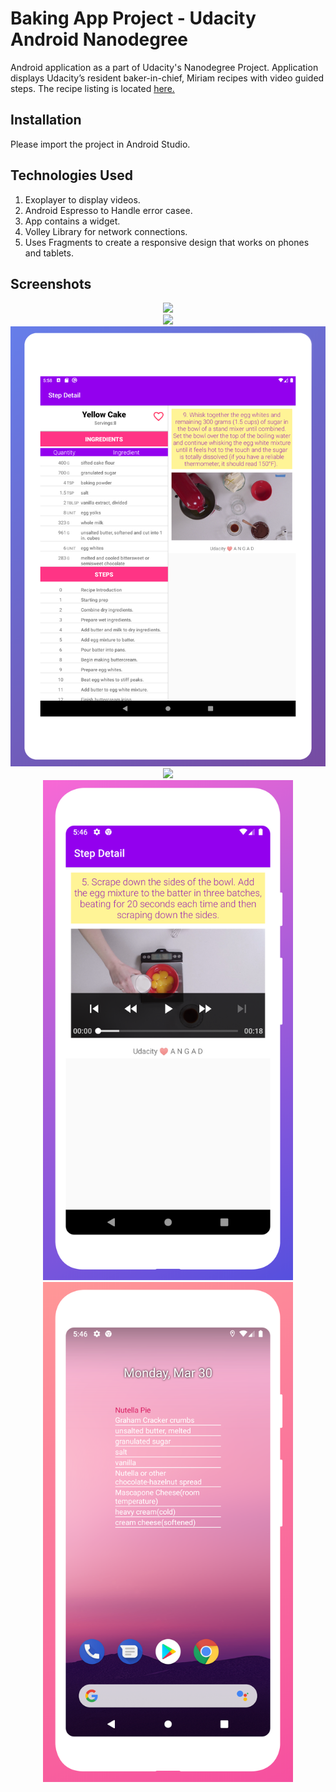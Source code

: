 # Baking App Project - Udacity Android Nanodegree

Android application as a part of Udacity's Nanodegree Project. Application displays Udacity’s resident baker-in-chief, Miriam recipes with video guided steps. The recipe listing is located [here.](http://go.udacity.com/android-baking-app-json)

## Installation

Please import the project in Android Studio. 

## Technologies Used

1. Exoplayer to display videos.
2. Android Espresso to Handle error casee.
3. App contains a widget.
4. Volley Library for network connections.
5. Uses Fragments to create a responsive design that works on phones and tablets.

## Screenshots
<div align="center">
    <img src="https://https://github.com/angad305/baking-app-project-udacity/blob/master/Screenshots/Google%20Pixel%203%201.png" width="400px"</img> 
</div>
<div align="center">
    <img src="https://https://github.com/angad305/baking-app-project-udacity/blob/master/Screenshots/Nexus%209%201.png" width="400px"</img> 
<div align="center">
    <img src="https://github.com/angad305/baking-app-project-udacity/blob/master/Screenshots/Nexus%209%201.png" width="800px"</img> 
</div>
<div align="center">
    <img src="https://github.com/angad305/baking-app-project-udacity/blob/master/Screenshots/Google%20Pixel%203%202" width="400px"</img> 
</div>
<div align="center">
    <img src="https://github.com/angad305/baking-app-project-udacity/blob/master/Screenshots/Google%20Pixel%203%203.png" width="400px"</img> 
</div>
    <div align="center">
    <img src="https://github.com/angad305/baking-app-project-udacity/blob/master/Screenshots/Google%20Pixel%203%204.png" width="400px"</img> 
</div>
